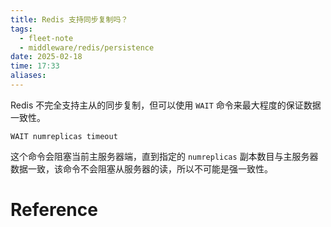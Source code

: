 ```yaml
---
title: Redis 支持同步复制吗？
tags:
  - fleet-note
  - middleware/redis/persistence
date: 2025-02-18
time: 17:33
aliases:
---
```


Redis 不完全支持主从的同步复制，但可以使用 `WAIT` 命令来最大程度的保证数据一致性。

```redis
WAIT numreplicas timeout
```

 这个命令会阻塞当前主服务器端，直到指定的 `numreplicas` 副本数目与主服务器数据一致，该命令不会阻塞从服务器的读，所以不可能是强一致性。
# Reference